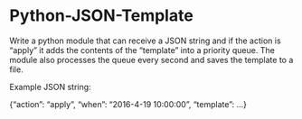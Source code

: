 # Python-JSON-Template

﻿Write a python module that can receive a JSON string and if the action is “apply” it adds the contents of the “template” into a priority queue.
The module also processes the queue every second and saves the template to a file.

Example JSON string:

{“action”: “apply”, “when”: “2016-4-19 10:00:00”, “template”: …}
